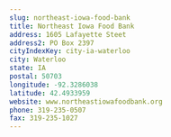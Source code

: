 ```yaml
---
slug: northeast-iowa-food-bank
title: Northeast Iowa Food Bank
address: 1605 Lafayette Steet
address2: PO Box 2397
cityIndexKey: city-ia-waterloo
city: Waterloo
state: IA
postal: 50703
longitude: -92.3286038
latitude: 42.4933959
website: www.northeastiowafoodbank.org
phone: 319-235-0507
fax: 319-235-1027
---
```

